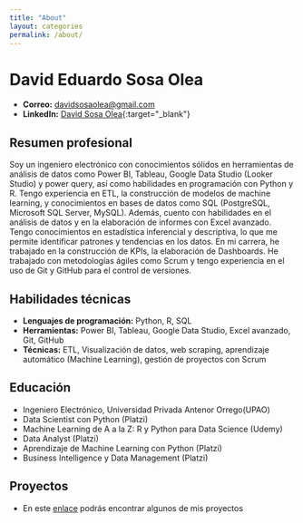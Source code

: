 ```yaml
---
title: "About"
layout: categories
permalink: /about/ 
---
```


# David Eduardo Sosa Olea

- **Correo:** davidsosaolea@gmail.com
- **LinkedIn:** [David Sosa Olea](https://www.linkedin.com/in/david-sosa-olea/){:target="_blank"}

## Resumen profesional

Soy un ingeniero electrónico con conocimientos sólidos en herramientas de análisis de datos como Power BI, Tableau, Google Data Studio (Looker Studio) y power query, así como habilidades en programación con Python y R. Tengo experiencia en ETL, la construcción de modelos de machine learning, y conocimientos en bases de datos como SQL (PostgreSQL, Microsoft SQL Server, MySQL). Además, cuento con habilidades en el análisis de datos y en la elaboración de informes con Excel avanzado. Tengo conocimientos en estadística inferencial y descriptiva, lo que me permite identificar patrones y tendencias en los datos. En mi carrera, he trabajado en la construcción de KPIs, la elaboración de Dashboards. He trabajado con metodologías ágiles como Scrum y tengo experiencia en el uso de Git y GitHub para el control de versiones.

## Habilidades técnicas

- **Lenguajes de programación:** Python, R, SQL
- **Herramientas:** Power BI, Tableau, Google Data Studio, Excel avanzado, Git, GitHub
- **Técnicas:** ETL, Visualización de datos, web scraping, aprendizaje automático (Machine Learning), gestión de proyectos con Scrum

## Educación

- Ingeniero Electrónico, Universidad Privada Antenor Orrego(UPAO)
- Data Scientist con Python (Platzi)
- Machine Learning de A a la Z: R y Python para Data Science (Udemy)
- Data Analyst (Platzi)
- Aprendizaje de Machine Learning con Python (Platzi)
- Business Intelligence y Data Management (Platzi)

## Proyectos

- En este [enlace](https://davidsosaolea.github.io) podrás encontrar algunos de mis proyectos